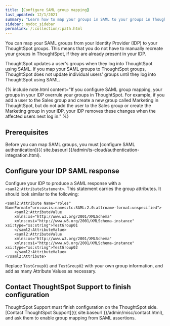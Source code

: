 ```yaml
---
title: [Configure SAML group mapping]
last_updated: 12/1/2021
summary: "Learn how to map your groups in SAML to your groups in ThoughtSpot."
sidebar: mydoc_sidebar
permalink: /:collection/:path.html
---
```

You can map your SAML groups from your Identity Provider (IDP) to your ThoughtSpot groups. This means that you do not have to manually recreate your groups in ThoughtSpot, if they are already present in your IDP.

ThoughtSpot updates a user's groups when they log into ThoughtSpot using SAML. If you map your SAML groups to ThoughtSpot groups, ThoughtSpot does not update individual users' groups until they log into ThoughtSpot using SAML.

{% include note.html content="If you configure SAML group mapping, your groups in your IDP overrule your groups in ThoughtSpot. For example, if you add a user to the Sales group and create a new group called Marketing in ThoughtSpot, but do not add the user to the Sales group or create the Marketing group in your IDP, your IDP removes these changes when the affected users next log in." %}

## Prerequisites
Before you can map SAML groups, you must [configure SAML authentication]({{ site.baseurl }}/admin/ts-cloud/authentication-integration.html).

## Configure your IDP SAML response
Configure your IDP to produce a SAML response with a `<saml2:AttributeStatement>`. This statement carries the group attributes. It should look similar to the following:

```
<saml2:Attribute Name="roles" NameFormat="urn:oasis:names:tc:SAML:2.0:attrname-format:unspecified">
    <saml2:AttributeValue
    xmlns:xs="http://www.w3.org/2001/XMLSchema"
    xmlns:xsi="http://www.w3.org/2001/XMLSchema-instance" xsi:type="xs:string">TestGroup01
    </saml2:AttributeValue>
    <saml2:AttributeValue
    xmlns:xs="http://www.w3.org/2001/XMLSchema"
    xmlns:xsi="http://www.w3.org/2001/XMLSchema-instance" xsi:type="xs:string">TestGroup02
    </saml2:AttributeValue>
</saml2:Attribute>
```

Replace `TestGroup01` and `TestGroup02` with your own group information, and add as many Attribute Values as necessary.

## Contact ThoughtSpot Support to finish configuration
ThoughtSpot Support must finish configuration on the ThoughtSpot side. [Contact ThoughtSpot Support]({{ site.baseurl }}/admin/misc/contact.html), and ask them to enable group mapping from SAML assertions.
